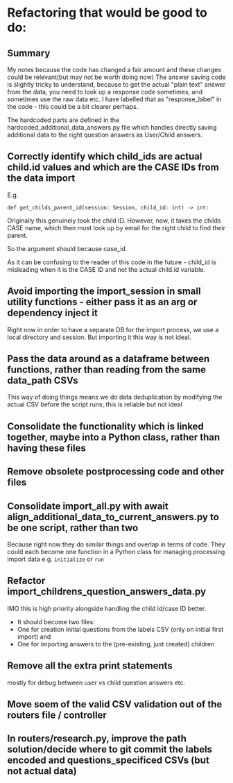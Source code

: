# Refactoring that would be good to do:

## Summary
My notes because the code has changed a fair amount and these changes could be relevant(but may not be worth doing now)
The answer saving code is slightly tricky to understand, because to get the actual "plain text" answer from the data,
you need to look up a response code sometimes, and sometimes use the raw data etc. I have labelled that as "response_label"
in the code - this could be a bit clearer perhaps.

The hardcoded parts are defined in the hardcoded_additional_data_answers.py file which handles directly saving additional
data to the right question answers as User/Child answers.

## Correctly identify which child_ids are actual child.id values and which are the CASE IDs from the data import
E.g.
```
def get_childs_parent_id(session: Session, child_id: int) -> int:
```
Originally this genuinely took the child ID. However, now, it takes the childs CASE name, which then must look up by
email for the right child to find their parent.

So the argument should because case_id.

As it can be confusing to the reader of this code in the future - child_id is misleading when it is the CASE ID and not
the actual child.id variable.

## Avoid importing the import_session in small utility functions - either pass it as an arg or dependency inject it
Right now in order to have a separate DB for the import process, we use a local directory and session. But importing
it this way is not ideal.

## Pass the data around as a dataframe between functions, rather than reading from the same data_path CSVs
This way of doing things means we do data deduplication by modifying the actual CSV before the script runs;
this is reliable but not ideal

## Consolidate the functionality which is linked together, maybe into a Python class, rather than having these files

## Remove obsolete postprocessing code and other files

## Consolidate import_all.py with await align_additional_data_to_current_answers.py to be one script, rather than two
Because right now they do similar things and overlap in terms of code. They could each become one function in a 
Python class for managing processing import data e.g. `initialize` or `run`

## Refactor import_childrens_question_answers_data.py
IMO this is high priority alongside handling the child id/case ID better.
- It should become two files:
- One for creation initial questions from the labels CSV (only on initial first import) and
- One for importing answers to the (pre-existing, just created) children

## Remove all the extra print statements
mostly for debug between user vs child question answers etc.

## Move soem of the valid CSV validation out of the routers file / controller 

## In routers/research.py, improve the path solution/decide where to git commit the labels encoded and questions_specificed CSVs (but not actual data)